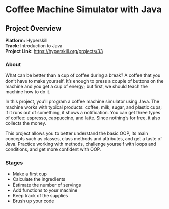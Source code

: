 # Coffee Machine Simulator with Java

## Project Overview
**Platform:** Hyperskill  
**Track:** Introduction to Java  
**Project Link:** https://hyperskill.org/projects/33

### About

What can be better than a cup of coffee during a break? A coffee that you don’t have to make yourself. It’s enough to press a couple of buttons on the machine and you get a cup of energy; but first, we should teach the machine how to do it.

In this project, you'll program a coffee machine simulator using Java. The machine works with typical products: coffee, milk, sugar, and plastic cups; if it runs out of something, it shows a notification. You can get three types of coffee: espresso, cappuccino, and latte. Since nothing’s for free, it also collects the money.

This project allows you to better understand the basic OOP, its main concepts such as classes, class methods and attributes, and get a taste of Java. Practice working with methods, challenge yourself with loops and conditions, and get more confident with OOP.

### Stages
- Make a first cup
- Calculate the ingredients
- Estimate the number of servings
- Add functions to your machine
- Keep track of the supplies
- Brush up your code